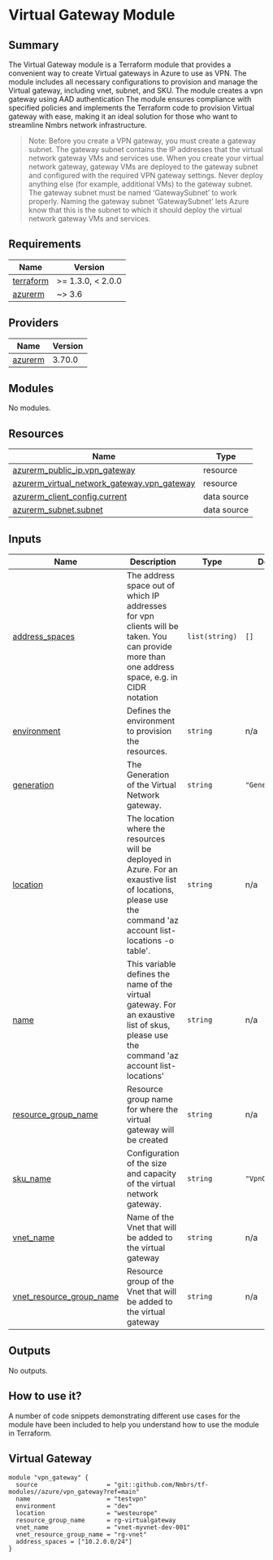 # Virtual Gateway Module

## Summary

The Virtual Gateway module is a Terraform module that provides a convenient way to create Virtual gateways in Azure to use as VPN. The module includes all necessary configurations to provision and manage the Virtual gateway, including vnet, subnet, and SKU. The module creates a vpn gateway using AAD authentication
The module ensures compliance with specified policies and implements the Terraform code to provision Virtual gateway with ease, making it an ideal solution for those who want to streamline Nmbrs network infrastructure.

> Note: Before you create a VPN gateway, you must create a gateway subnet. The gateway subnet contains the IP addresses that the virtual network gateway VMs and services use. When you create your virtual network gateway, gateway VMs are deployed to the gateway subnet and configured with the required VPN gateway settings. Never deploy anything else (for example, additional VMs) to the gateway subnet. The gateway subnet must be named ‘GatewaySubnet’ to work properly. Naming the gateway subnet ‘GatewaySubnet’ lets Azure know that this is the subnet to which it should deploy the virtual network gateway VMs and services.

## Requirements

| Name | Version |
|------|---------|
| <a name="requirement_terraform"></a> [terraform](#requirement\_terraform) | >= 1.3.0, < 2.0.0 |
| <a name="requirement_azurerm"></a> [azurerm](#requirement\_azurerm) | ~> 3.6 |

## Providers

| Name | Version |
|------|---------|
| <a name="provider_azurerm"></a> [azurerm](#provider\_azurerm) | 3.70.0 |

## Modules

No modules.

## Resources

| Name | Type |
|------|------|
| [azurerm_public_ip.vpn_gateway](https://registry.terraform.io/providers/hashicorp/azurerm/latest/docs/resources/public_ip) | resource |
| [azurerm_virtual_network_gateway.vpn_gateway](https://registry.terraform.io/providers/hashicorp/azurerm/latest/docs/resources/virtual_network_gateway) | resource |
| [azurerm_client_config.current](https://registry.terraform.io/providers/hashicorp/azurerm/latest/docs/data-sources/client_config) | data source |
| [azurerm_subnet.subnet](https://registry.terraform.io/providers/hashicorp/azurerm/latest/docs/data-sources/subnet) | data source |

## Inputs

| Name | Description | Type | Default | Required |
|------|-------------|------|---------|:--------:|
| <a name="input_address_spaces"></a> [address\_spaces](#input\_address\_spaces) | The address space out of which IP addresses for vpn clients will be taken. You can provide more than one address space, e.g. in CIDR notation | `list(string)` | `[]` | no |
| <a name="input_environment"></a> [environment](#input\_environment) | Defines the environment to provision the resources. | `string` | n/a | yes |
| <a name="input_generation"></a> [generation](#input\_generation) | The Generation of the Virtual Network gateway. | `string` | `"Generation1"` | no |
| <a name="input_location"></a> [location](#input\_location) | The location where the resources will be deployed in Azure. For an exaustive list of locations, please use the command 'az account list-locations -o table'. | `string` | n/a | yes |
| <a name="input_name"></a> [name](#input\_name) | This variable defines the name of the virtual gateway. For an exaustive list of skus, please use the command 'az account list-locations' | `string` | n/a | yes |
| <a name="input_resource_group_name"></a> [resource\_group\_name](#input\_resource\_group\_name) | Resource group name for where the virtual gateway will be created | `string` | n/a | yes |
| <a name="input_sku_name"></a> [sku\_name](#input\_sku\_name) | Configuration of the size and capacity of the virtual network gateway. | `string` | `"VpnGw1"` | no |
| <a name="input_vnet_name"></a> [vnet\_name](#input\_vnet\_name) | Name of the Vnet that will be added to the virtual gateway | `string` | n/a | yes |
| <a name="input_vnet_resource_group_name"></a> [vnet\_resource\_group\_name](#input\_vnet\_resource\_group\_name) | Resource group of the Vnet that will be added to the virtual gateway | `string` | n/a | yes |

## Outputs

No outputs.

## How to use it?

A number of code snippets demonstrating different use cases for the module have been included to help you understand how to use the module in Terraform.

## Virtual Gateway

```hcl
module "vpn_gateway" {
  source                   = "git::github.com/Nmbrs/tf-modules//azure/vpn_gateway?ref=main"
  name                     = "testvpn"
  environment              = "dev"
  location                 = "westeurope"
  resource_group_name      = rg-virtualgateway
  vnet_name                = "vnet-myvnet-dev-001"
  vnet_resource_group_name = "rg-vnet"
  address_spaces = ["10.2.0.0/24"]
}
```
